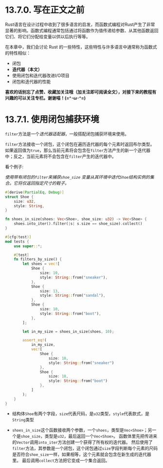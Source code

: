 # 13.7.0. 写在正文之前
Rust语言在设计过程中收到了很多语言的启发，而函数式编程对Rust产生了非常显著的影响。函数式编程通常包括通过将函数作为值传递给参数、从其他函数返回它们、将它们分配给变量以供以后执行等等。

在本章中，我们会讨论 Rust 的一些特性，这些特性与许多语言中通常称为函数式的特性相似：
- 闭包
- **迭代器（本文）**
- 使用闭包和迭代器改进I/O项目
- 闭包和迭代器的性能

**喜欢的话别忘了点赞、收藏加关注哦（加关注即可阅读全文），对接下来的教程有兴趣的可以关注专栏。谢谢喵！(=^･ω･^=)**
# 13.7.1. 使用闭包捕获环境
`filter`方法是一个*迭代器适配器*，一般搭配闭包捕获环境来使用。

`filter`方法接收一个闭包，这个闭包在遍历迭代器的每个元素时返回布尔类型。如果返回值为`true`，那么当前元素将会包含在`filter`方法产生的新一个迭代器中；反之，当前元素将不会包含在`filter`产生的迭代器中。

看个例子:

*使用带有闭包的`filter`来捕获`shoe_size` 变量从其环境中迭代`Shoe`结构实例的集合。它将仅返回指定尺寸的鞋子。*

```rust
#[derive(PartialEq, Debug)]
struct Shoe {
    size: u32,
    style: String,
}

fn shoes_in_size(shoes: Vec<Shoe>, shoe_size: u32) -> Vec<Shoe> {
    shoes.into_iter().filter(|s| s.size == shoe_size).collect()
}

#[cfg(test)]
mod tests {
    use super::*;

    #[test]
    fn filters_by_size() {
        let shoes = vec![
            Shoe {
                size: 10,
                style: String::from("sneaker"),
            },
            Shoe {
                size: 13,
                style: String::from("sandal"),
            },
            Shoe {
                size: 10,
                style: String::from("boot"),
            },
        ];

        let in_my_size = shoes_in_size(shoes, 10);

        assert_eq!(
            in_my_size,
            vec![
                Shoe {
                    size: 10,
                    style: String::from("sneaker")
                },
                Shoe {
                    size: 10,
                    style: String::from("boot")
                },
            ]
        );
    }
}
```
- 结构体`Shoe`有两个字段，`size`代表尺码，是`u32`类型，`style`代表款式，是`String`类型

- `shoes_in_size`这个函数接收两个参数，一个`shoes`，类型是`Vec<Shoe>`；另一个是`shoe_size`，类型是`u32`，最后返回一个`Vec<Shoe>`。
  函数体里先把传进来的`Vector`调用`into_iter`方法创建一个获得了所有权的迭代器。
  然后使用了`filter`方法，其参数是一个闭包，这个闭包通过`size`字段判断每个元素的尺码是否符合`shoe_size`一样，如果相等，这个元素就会包含在新生成的迭代器里。
  最后调用`collect`方法把它变成一个集合返回。